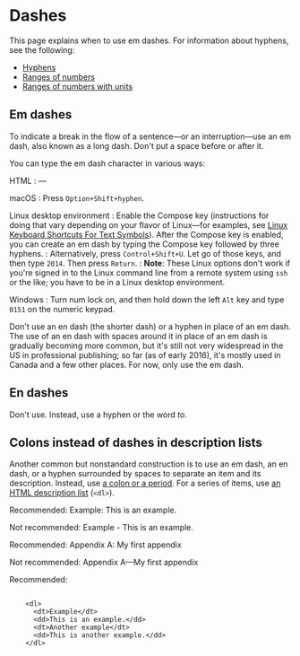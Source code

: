 # Dashes  

This page explains when to use em dashes. For information about hyphens, see the following:

* [Hyphens](/style/hyphens)
* [Ranges of numbers](/style/numbers#ranges-of-numbers)
* [Ranges of numbers with units](/style/units-of-measure#ranges)

## Em dashes

To indicate a break in the flow of a sentence—or an interruption—use an em
dash, also known as a long dash. Don't put a space before or after it.

You can type the em dash character in various ways:

HTML
:   &mdash;

macOS
:   Press `Option+Shift+hyphen`.

Linux desktop environment
:   Enable the Compose key (instructions for doing that vary depending on
    your flavor of Linux—for examples, see [Linux Keyboard Shortcuts For
    Text Symbols](http://fsymbols.com/keyboard/linux/compose/)). After the Compose key is enabled, you can create an em dash
    by typing the Compose key followed by three hyphens.
:   Alternatively, press `Control+Shift+U`. Let go of those keys, and then type
    `2014`. Then press `Return`.
:   **Note**: These Linux options don't work if
    you're signed in to the Linux command line from a remote system using `ssh` or the
    like; you have to be in a Linux desktop environment.

Windows
:   Turn num lock on, and then hold down the left `Alt` key and type `0151`
    on the numeric keypad.

Don't use an en dash (the shorter dash) or a hyphen in place of an em dash.
The use of an en dash with spaces around it in place of
an em dash is gradually becoming more common, but it's still not very widespread
in the US in professional publishing; so far (as of early 2016), it's mostly
used in Canada and a few other places. For now, only use the em dash.

## En dashes

Don't use. Instead, use a hyphen or the word *to*.

## Colons instead of dashes in description lists

Another common but nonstandard construction is to use an em dash, an en dash, or a hyphen
surrounded by spaces to separate an item and its description. Instead, use
[a colon or a period](/style/lists#description-lists-that-use-run-in-headings).
For a series of items, use
[an HTML description list](/style/lists#description-lists) (`<dl>`).

Recommended: Example: This is an
example.

Not recommended: Example - This is
an example.

Recommended: Appendix A: My first
appendix

Not recommended: Appendix A—My first
appendix

Recommended:

```

    <dl>
      <dt>Example</dt>
      <dd>This is an example.</dd>
      <dt>Another example</dt>
      <dd>This is another example.</dd>
    </dl>
    
```

